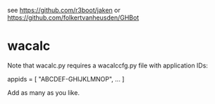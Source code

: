see https://github.com/r3boot/jaken
or https://github.com/folkertvanheusden/GHBot

# wacalc

Note that wacalc.py requires a wacalccfg.py file with application IDs:

appids = [
        "ABCDEF-GHIJKLMNOP",
...
        ]

Add as many as you like.
